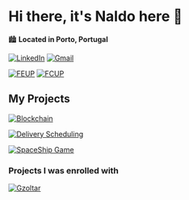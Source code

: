 # Hi there, it's Naldo here 👋

🏙️ **Located in Porto, Portugal**

[![LinkedIn](https://img.shields.io/badge/LinkedIn-0077B5?style=for-the-badge&logo=linkedin&logoColor=white)](https://www.linkedin.com/in/naldo-delgado-37a947248/)
[![Gmail](https://img.shields.io/badge/Email-D14836?style=for-the-badge&logo=gmail&logoColor=white)](mailto:nnmd210@gmail.com)

[![FEUP](https://img.shields.io/badge/-FEUP-black?style=for-the-badge)](https://sigarra.up.pt/feup/pt/web_page.Inicial)
[![FCUP](https://img.shields.io/badge/-FCUP-black?style=for-the-badge)](https://sigarra.up.pt/fcup/pt/web_page.Inicial)

## My Projects

[![Blockchain](https://img.shields.io/badge/-blockchain_:_A_Public_Ledger_For_Auctions-purple?style=for-the-badge)](https://github.com/naldodelgado/BlockChainProject)


[![Delivery Scheduling](https://img.shields.io/badge/-Delivery_Schedule_:_optimizing_package_delivery_schedule-darkgreen?style=for-the-badge)](https://github.com/tiagorspires/IA-DeliveryScheduling)

[![SpaceShip Game](https://img.shields.io/badge/-Space_Ship_Game_:_Using_various_design_patterns-blue?style=for-the-badge)](https://github.com/tiagorspires/LDTS-SpaceShip)

### Projects I was enrolled with
[![Gzoltar](https://img.shields.io/badge/-GZoltar_:_library_for_automatic_debugging_of_Java_applications-brown?style=for-the-badge)](https://github.com/GZoltar/gzoltar)




<!--
**naldodelgado/naldodelgado** is a ✨ _special_ ✨ repository because its `README.md` (this file) appears on your GitHub profile.

Here are some ideas to get you started:

- 🔭 I’m currently working on ...
- 🌱 I’m currently learning ...
- 👯 I’m looking to collaborate on ...
- 🤔 I’m looking for help with ...
- 💬 Ask me about ...
- 📫 How to reach me: ...
- 😄 Pronouns: ...
- ⚡ Fun fact: ...
-->
